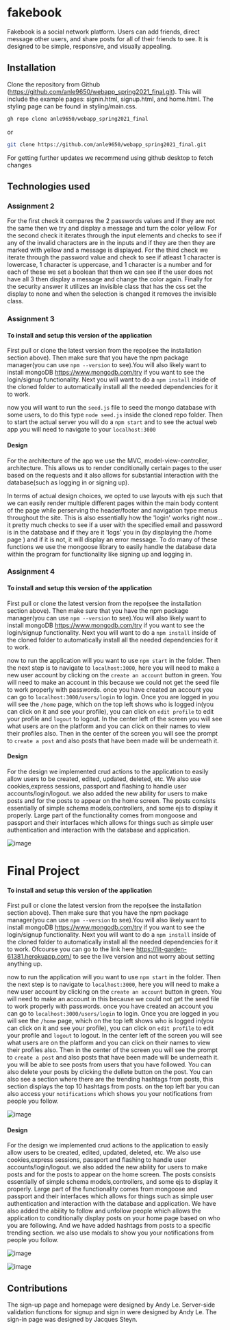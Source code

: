 # fakebook

Fakebook is a social network platform. Users can add friends, direct message other users, and share posts for all of their friends to see. It is designed to be simple, responsive, and visually appealing.

## Installation

Clone the repository from Github (https://github.com/anle9650/webapp_spring2021_final.git). This will include the example pages: signin.html, signup.html, and home.html. The styling page can be found in styling/main.css.

```bash 
gh repo clone anle9650/webapp_spring2021_final
```
or
```bash
git clone https://github.com/anle9650/webapp_spring2021_final.git
```

For getting further updates we recommend using github desktop to fetch changes  

## Technologies used

 
### Assignment 2 
For the first check it compares the 2 passwords values and if they are not the same then we try and display a message and turn the color yellow. For the second check it iterates through the input elements and checks to see if any of the invalid characters are in the inputs and if they are then they are marked with yellow and a message is displayed. For the third check we iterate through the password value and check to see if atleast 1 character is lowercase, 1 character is uppercase, and 1 character is a number and for each of these we set a boolean that then we can see if the user does not have all 3 then display a message and change the color again. Finally for the security answer it utilizes an invisible class that has the css set the display to none and when the selection is changed it removes the invisible class.  


### Assignment 3
#### To install and setup this  version of the application
First pull or clone the latest version from the repo(see the installation section above). Then make sure that you have the npm package manager(you can use `npm --version` to see).You will also likely want to install mongoDB https://www.mongodb.com/try if you want to see the login/signup functionality. Next you will want to do a `npm install` inside of the cloned folder to automatically install all the needed dependencies for it to work.
  
now you will want to run the `seed.js` file to seed the mongo database with some users, to do this type `node seed.js` inside the cloned repo folder. Then to start the actual server you will do a `npm start` and to see the actual web app you will need to navigate to your `localhost:3000`

#### Design
  For the architecture of the app we use the MVC, model-view-controller, architecture. This allows us to render conditionally certain pages to the user based on the requests and it also allows for substantial interaction with the database(such as logging in or signing up).
  
In terms of actual design choices, we opted to use layouts with ejs such that we can easily render multiple different pages within the main body content of the page while perserving the header/footer and navigation type menus throughout the site. This is also essentially how the 'login' works right now... it pretty much checks to see if a user with the specified email and password is in the database and if they are it 'logs' you in (by displaying the /home page ) and if it is not, it will display an error message. To do many of these functions we use the mongoose library to easily handle the database data within the program for functionality like signing up and logging in.

### Assignment 4
#### To install and setup this  version of the application
First pull or clone the latest version from the repo(see the installation section above). Then make sure that you have the npm package manager(you can use `npm --version` to see).You will also likely want to install mongoDB https://www.mongodb.com/try if you want to see the login/signup functionality. Next you will want to do a `npm install` inside of the cloned folder to automatically install all the needed dependencies for it to work.
  
now to run the application will you want to use `npm start` in the folder. Then the next step is to navigate to `localhost:3000`, here you will need to make a new user account by clicking on the `create an account` button in green. You will need to make an account in this because we could not get the seed file to work properly with passwords. once you have created an account you can go to `localhost:3000/users/login` to login. Once you are logged in you will see the `/home` page, which on the top left shows who is logged in(you can click on it and see your profile), you can click on `edit profile` to edit your profile and `logout` to logout. In the center left of the screen you will see what  users are on the platform and you can click on their names to view their profiles also. Then in the center of the screen you will see the prompt to `create a post` and also posts that have been made will be underneath it.

#### Design 
  For the design we implemented crud actions to the application to easily allow users to be created, edited, updated, deleted, etc. We also use cookies,express sessions, passport and flashing to handle user accounts/login/logout. we also added the new ability for users to make posts and for the posts to appear on the home screen. The posts consists essentially of simple schema models,controllers, and some ejs to display it properly. Large part of the functionality comes from mongoose and passport and their interfaces which allows for things such as simple user authentication and interaction with the database and application.  

 ![image](https://user-images.githubusercontent.com/78400904/114970723-33d6bb80-9e38-11eb-91d6-300f3b772b78.png)


# Final Project
#### To install and setup this  version of the application
First pull or clone the latest version from the repo(see the installation section above). Then make sure that you have the npm package manager(you can use `npm --version` to see).You will also likely want to install mongoDB https://www.mongodb.com/try if you want to see the login/signup functionality. Next you will want to do a `npm install` inside of the cloned folder to automatically install all the needed dependencies for it to work. Ofcourse you can go to the link here https://lit-garden-61381.herokuapp.com/ to see the live version and not worry about setting anything up.
  
now to run the application will you want to use `npm start` in the folder. Then the next step is to navigate to `localhost:3000`, here you will need to make a new user account by clicking on the `create an account` button in green. You will need to make an account in this because we could not get the seed file to work properly with passwords. once you have created an account you can go to `localhost:3000/users/login` to login. Once you are logged in you will see the `/home` page, which on the top left shows who is logged in(you can click on it and see your profile), you can click on `edit profile` to edit your profile and `logout` to logout. In the center left of the screen you will see what  users are on the platform and you can click on their names to view their profiles also. Then in the center of the screen you will see the prompt to `create a post` and also posts that have been made will be underneath it. you will be able to see posts from users that you have followed. You can also delete your posts by clicking the dellete button on the post. You can also see a section where there are the trending hashtags from posts, this section displays the top 10 hashtags from posts. on the top left bar you can also access your `notifications` which shows you your notifications from people you follow.

![image](https://user-images.githubusercontent.com/78400904/118104037-db8fcc80-b397-11eb-8aaa-030ab9a55dde.png)


#### Design 
  For the design we implemented crud actions to the application to easily allow users to be created, edited, updated, deleted, etc. We also use cookies,express sessions, passport and flashing to handle user accounts/login/logout. we also added the new ability for users to make posts and for the posts to appear on the home screen. The posts consists essentially of simple schema models,controllers, and some ejs to display it properly. Large part of the functionality comes from mongoose and passport and their interfaces which allows for things such as simple user authentication and interaction with the database and application. We have also added the ability to follow and unfollow people which allows the application to conditionally display posts on your home page based on who you are following. And we have added hashtags from posts to a specific trending section. we also use modals to show you your notifications from people you follow.   

![image](https://user-images.githubusercontent.com/78400904/118104923-fadb2980-b398-11eb-8bf8-c9dcb5535709.png)


![image](https://user-images.githubusercontent.com/78400904/118104973-0d556300-b399-11eb-81fb-eae5bcfc98af.png)








## Contributions

The sign-up page and homepage were designed by Andy Le. Server-side validation functions for signup and sign in were designed by Andy Le. The sign-in page was designed by Jacques Steyn.
 
